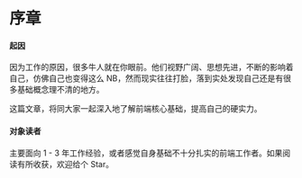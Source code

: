 # 序章

#### 起因

因为工作的原因，很多牛人就在你眼前。他们视野广阔、思想先进，不断的影响着自己，仿佛自己也变得这么 NB，然而现实往往打脸，落到实处发现自己还是有很多基础概念理不清的地方。

这篇文章，将同大家一起深入地了解前端核心基础，提高自己的硬实力。

#### 对象读者

主要面向 1 - 3 年工作经验，或者感觉自身基础不十分扎实的前端工作者。如果阅读有所收获，欢迎给个 Star。